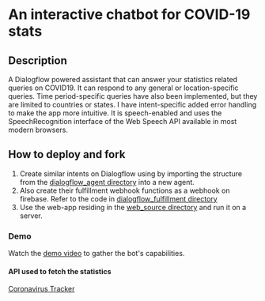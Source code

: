 # An interactive chatbot for COVID-19 stats

## Description

A Dialogflow powered assistant that can answer your statistics related queries on COVID19. It can respond to any general or location-specific queries. Time period-specific queries have also been implemented, but they are limited to countries or states. I have intent-specific added error handling to make the app more intuitive. It is speech-enabled and uses the SpeechRecognition interface of the Web Speech API available in most modern browsers.

## How to deploy and fork

1. Create similar intents on Dialogflow using by importing the structure from the [dialogflow_agent directory](dialogflow_agent/) into a new agent.
2. Also create their fulfillment webhook functions as a webhook on firebase. Refer to the code in [dialogflow_fulfillment directory](dialogflow_fullfilment/)
3. Use the web-app residing in the [web_source directory](web_source) and run it on a server.

### Demo

Watch the [demo video](Demo%20Video.mov) to gather the bot's capabilities.

#### API used to fetch the statistics

[Coronavirus Tracker](https://coronavirus-tracker-api.herokuapp.com/)
